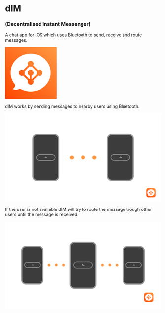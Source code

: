 # dIM
### (Decentralised Instant Messenger)

A chat app for iOS which uses Bluetooth to send, receive and route messages.

![icon](./bluetoothChat/Assets.xcassets/AppIcon.appiconset/icon_83.5@2x-1.png "dIM Icon")


dIM works by sending messages to nearby users using Bluetooth.

![local](./images/local.png)

If the user is not available dIM will try to route the message trough other users until the message is received.

![local](./images/relay.png)

